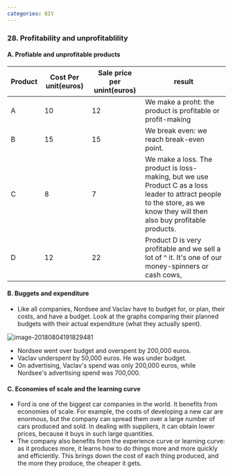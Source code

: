 ```yaml
---
categories: BIV
---
```


### 28. Profitability and unprofitablility

#### A. Profiable and unprofitable products

| Product | Cost Per unit(euros) | Sale price per unint(euros) | result                                                       |
| ------- | -------------------- | --------------------------- | ------------------------------------------------------------ |
| A       | 10                   | 12                          | We make a proht: the product is profitable or profit-making  |
| B       | 15                   | 15                          | We break even: we reach break-even point.                    |
| C       | 8                    | 7                           | We make a loss. The product is loss-making, but we use Product C as a loss leader to attract people to the store, as we know they will then also buy profitable products. |
| D       | 12                   | 22                          | Product D is very profitable and we sell a lot of ^ it. It's one of our money-spinners or cash cows, |

#### B. Buggets and expenditure

* Like all companies, Nordsee and Vaclav have to budget for, or plan, their costs, and have a budget. Look at the graphs comparing their planned budgets with their actual expenditure (what they actually spent).

![image-20180804191829481](https://ws2.sinaimg.cn/large/006tKfTcgy1ftxu6zn0txj30z609idlg.jpg)

* Nordsee went over budget and overspent by 200,000 euros.
* Vaclav underspent by 50,000 euros. He was under budget.
* On advertising, Vaclav's spend was only 200,000 euros, while Nordsee's advertising spend was 700,000.

#### C. Economies of scale and the learning curve

* Ford is one of the biggest car companies in the world. It benefits from economies of scale. For example, the costs of developing a new car are enormous, but the company can spread them over a large number of cars produced and sold. In dealing with suppliers, it can obtain lower prices, because it buys in such large quantities.
* The company also benefits from the experience curve or learning curve: as it produces more, it learns how to do things more and more quickly and efficiently. This brings down the cost of each thing produced, and the more they produce, the cheaper it gets.